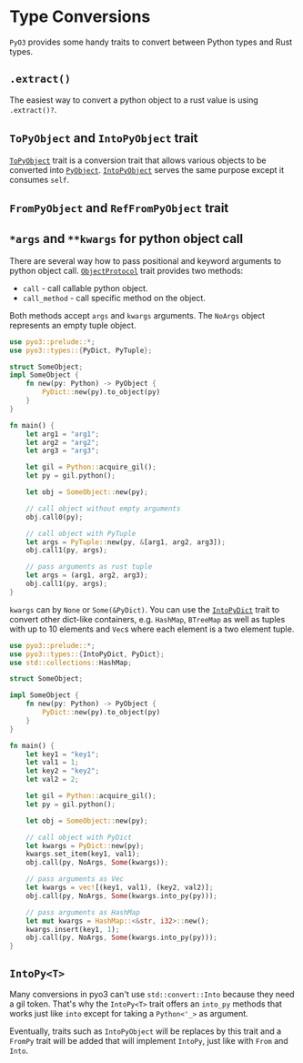 # Type Conversions

`PyO3` provides some handy traits to convert between Python types and Rust types.

## `.extract()`

The easiest way to convert a python object to a rust value is using `.extract()?`.

## `ToPyObject` and `IntoPyObject` trait

[`ToPyObject`] trait is a conversion trait that allows various objects to be converted into [`PyObject`][PyObject]. [`IntoPyObject`][IntoPyObject] serves the same purpose except it consumes `self`.

## `FromPyObject` and `RefFromPyObject` trait

## `*args` and `**kwargs` for python object call

There are several way how to pass positional and keyword arguments to python object call.
[`ObjectProtocol`][ObjectProtocol] trait
provides two methods:

* `call` - call callable python object.
* `call_method` - call specific method on the object.

Both methods accept `args` and `kwargs` arguments. The `NoArgs` object represents an empty tuple object.

```rust
use pyo3::prelude::*;
use pyo3::types::{PyDict, PyTuple};

struct SomeObject;
impl SomeObject {
    fn new(py: Python) -> PyObject {
        PyDict::new(py).to_object(py)
    }
}

fn main() {
    let arg1 = "arg1";
    let arg2 = "arg2";
    let arg3 = "arg3";

    let gil = Python::acquire_gil();
    let py = gil.python();

    let obj = SomeObject::new(py);

    // call object without empty arguments
    obj.call0(py);

    // call object with PyTuple
    let args = PyTuple::new(py, &[arg1, arg2, arg3]);
    obj.call1(py, args);

    // pass arguments as rust tuple
    let args = (arg1, arg2, arg3);
    obj.call1(py, args);
}
```

`kwargs` can by `None` or `Some(&PyDict)`. You can use the
[`IntoPyDict`][IntoPyDict] trait to convert other dict-like containers, e.g. `HashMap`, `BTreeMap` as well as tuples with up to 10 elements and `Vec`s where each element is a two element tuple.

```rust
use pyo3::prelude::*;
use pyo3::types::{IntoPyDict, PyDict};
use std::collections::HashMap;

struct SomeObject;

impl SomeObject {
    fn new(py: Python) -> PyObject {
        PyDict::new(py).to_object(py)
    }
}

fn main() {
    let key1 = "key1";
    let val1 = 1;
    let key2 = "key2";
    let val2 = 2;

    let gil = Python::acquire_gil();
    let py = gil.python();

    let obj = SomeObject::new(py);

    // call object with PyDict
    let kwargs = PyDict::new(py);
    kwargs.set_item(key1, val1);
    obj.call(py, NoArgs, Some(kwargs));

    // pass arguments as Vec
    let kwargs = vec![(key1, val1), (key2, val2)];
    obj.call(py, NoArgs, Some(kwargs.into_py(py)));

    // pass arguments as HashMap
    let mut kwargs = HashMap::<&str, i32>::new();
    kwargs.insert(key1, 1);
    obj.call(py, NoArgs, Some(kwargs.into_py(py)));
}
```

## `IntoPy<T>`

Many conversions in pyo3 can't use `std::convert::Into` because they need a gil token. That's why the `IntoPy<T>` trait offers an `into_py` methods that works just like `into` except for taking a `Python<'_>` as argument.

Eventually, traits such as `IntoPyObject` will be replaces by this trait and a `FromPy` trait will be added that will implement `IntoPy`, just like with `From` and `Into`. 

[`ToPyObject`]: https://docs.rs/pyo3/0.6.0-alpha.2/trait.ToPyObject.html
[IntoPyObject]: https://docs.rs/pyo3/0.6.0-alpha.2/trait.IntoPyObject.html
[PyObject]: https://docs.rs/pyo3/0.6.0-alpha.2/struct.PyObject.html
[PyTuple]: https://docs.rs/pyo3/0.6.0-alpha.2/struct.PyTuple.html
[ObjectProtocol]: https://docs.rs/pyo3/0.6.0-alpha.2/trait.ObjectProtocol.html
[IntoPyDict]: https://docs.rs/pyo3/0.6.0-alpha.2/trait.IntoPyDict.html
